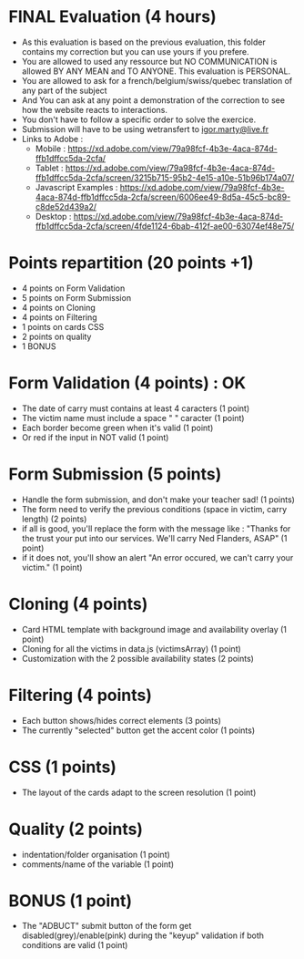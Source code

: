 # FINAL Evaluation (4 hours)

- As this evaluation is based on the previous evaluation, this folder contains my correction but you can use yours if you prefere.
- You are allowed to used any ressource but NO COMMUNICATION is allowed BY ANY MEAN and TO ANYONE. This evaluation is PERSONAL.
- You are allowed to ask for a french/belgium/swiss/quebec translation of any part of the subject
- And You can ask at any point a demonstration of the correction to see how the website reacts to interactions.
- You don't have to follow a specific order to solve the exercice.
- Submission will have to be using wetransfert to igor.marty@live.fr
- Links to Adobe :
  - Mobile : https://xd.adobe.com/view/79a98fcf-4b3e-4aca-874d-ffb1dffcc5da-2cfa/
  - Tablet : https://xd.adobe.com/view/79a98fcf-4b3e-4aca-874d-ffb1dffcc5da-2cfa/screen/3215b715-95b2-4e15-a10e-51b96b174a07/
  - Javascript Examples : https://xd.adobe.com/view/79a98fcf-4b3e-4aca-874d-ffb1dffcc5da-2cfa/screen/6006ee49-8d5a-45c5-bc89-c8de52d439a2/
  - Desktop : https://xd.adobe.com/view/79a98fcf-4b3e-4aca-874d-ffb1dffcc5da-2cfa/screen/4fde1124-6bab-412f-ae00-63074ef48e75/

# Points repartition (20 points +1)

- 4 points on Form Validation
- 5 points on Form Submission
- 4 points on Cloning
- 4 points on Filtering
- 1 points on cards CSS
- 2 points on quality
- 1 BONUS

# Form Validation (4 points) : OK

- The date of carry must contains at least 4 caracters (1 point)
- The victim name must include a space " " caracter (1 point)
- Each border become green when it's valid (1 point)
- Or red if the input in NOT valid (1 point)

# Form Submission (5 points)

- Handle the form submission, and don't make your teacher sad! (1 points)
- The form need to verify the previous conditions (space in victim, carry length) (2 points)
- if all is good, you'll replace the form with the message like :
  "Thanks for the trust your put into our services. We'll carry Ned Flanders, ASAP" (1 point)
- if it does not, you'll show an alert "An error occured, we can't carry your victim." (1 point)

# Cloning (4 points)

- Card HTML template with background image and availability overlay (1 point)
- Cloning for all the victims in data.js (victimsArray) (1 point)
- Customization with the 2 possible availability states (2 points)

# Filtering (4 points)

- Each button shows/hides correct elements (3 points)
- The currently "selected" button get the accent color (1 points)

# CSS (1 points)

- The layout of the cards adapt to the screen resolution (1 point)

# Quality (2 points)

- indentation/folder organisation (1 point)
- comments/name of the variable (1 point)

# BONUS (1 point)

- The "ADBUCT" submit button of the form get disabled(grey)/enable(pink) during the "keyup" validation if both conditions are valid (1 point)
